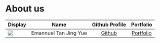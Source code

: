 # About us

Display |         Name          | Github Profile | Portfolio 
--------|:---------------------:|:--------------:|:---------:
![](https://via.placeholder.com/100.png?text=Photo) | Emannuel Tan Jing Yue | [Github](https://github.com/Emannuel-Tan) | [Portfolio](docs/team/emannuel-tan.md)

